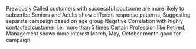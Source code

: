 Previously Called customers with successful poutcome are more likely to subscribe
Seniors and Adults show different response patterns, Suggesting separate campaign based on age group
Negative Correlation with highly contacted customer i.e. more than 5 times
Certain Profession like Retired, Management shows more interest
March, May, October month good for campaign

